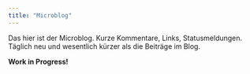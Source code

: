 ```yaml
---
title: "Microblog"
---
```


Das hier ist der Microblog. Kurze Kommentare, Links, Statusmeldungen. Täglich neu und wesentlich kürzer als die Beiträge im Blog.

**Work in Progress!**
